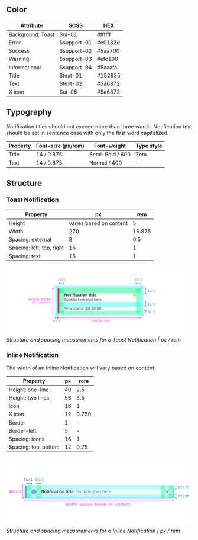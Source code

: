 ## Color

| Attribute         | SCSS        | HEX     |
|---------------|-------------|---------|
| Background: Toast    | $ui-01      | #ffffff |
| Error         | $support-01 | #e0182d |
| Success       | $support-02 | #5aa700 |
| Warning       | $support-03 | #efc100 |
| Informational | $support-04 | #5aaafa |
| Title         | $text-01    | #152935 |
| Text          | $text-02    | #5a6872 |
| X icon        | $ui-05      | #5a6872 |

## Typography

Notification titles should not exceed more than three words. Notification text should be set in sentence case with only the first word capitalized.

| Property | Font-size (px/rem)      | Font-weight  | Type style |
|----------|-----------------|--------------|----|
| Title    | 14 / 0.875 | Semi-Bold / 600   | Zeta
| Text     | 14 / 0.875 | Normal / 400 | - |

## Structure

### Toast Notification

| Property           | px  | rem    |
|--------------------|-----|--------|
| Height             | varies based on content  | 5      |
| Width              | 270 | 16.875 |
| Spacing: external  | 8   | 0.5      |
| Spacing: left, top, right | 16  | 1      |
| Spacing: text      | 16  | 1      |

![Structure and spacing for a toast notification](images/notification-style-1.png)
_Structure and spacing measurements for a Toast Notification | px / rem_

### Inline Notification

The width of an Inline Notification will vary based on content.

| Property          | px | rem  |
|-------------------|----|------|
| Height: one-line  | 40 | 2.5  |
| Height: two lines | 56 | 3.5  |
| Icon              | 16 | 1    |
| X icon            | 12 | 0.750 |
| Border            | 1  | -    |
| Border-left       | 5  | -    |
| Spacing: icons    | 16 | 1    |
| Spacing: top, bottom | 12 | 0.75|

![Structure and spacing for an inline notification](images/notification-style-2.png)
_Structure and spacing measurements for a Inline Notification | px / rem_
